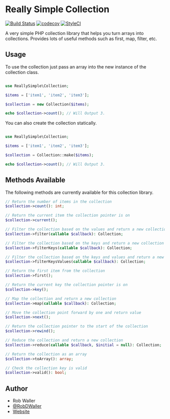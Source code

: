 # Really Simple Collection
[![Build Status](https://travis-ci.org/RobDWaller/ReallySimpleCollection.svg?branch=master)](https://travis-ci.org/RobDWaller/ReallySimpleCollection) [![codecov](https://codecov.io/gh/RobDWaller/ReallySimpleCollection/branch/master/graph/badge.svg)](https://codecov.io/gh/RobDWaller/ReallySimpleCollection) [![StyleCI](https://styleci.io/repos/90523633/shield?branch=master)](https://styleci.io/repos/90523633)

A very simple PHP collection library that helps you turn arrays into collections. Provides lots of useful methods such as first, map, filter, etc.

## Usage

To use the collection just pass an array into the new instance of the collection class.

```php

use ReallySimple\Collection;

$items = ['item1', 'item2', 'item3'];

$collection = new Collection($items);

echo $collection->count(); // Will Output 3.
```

You can also create the collection statically.

```php

use ReallySimple\Collection;

$items = ['item1', 'item2', 'item3'];

$collection = Collection::make($items);

echo $collection->count(); // Will Output 3.
```

## Methods Available

The following methods are currently available for this collection library.

```php
// Return the number of items in the collection
$collection->count(): int;

// Return the current item the collection pointer is on
$collection->current();

// Filter the collection based on the values and return a new collection
$collection->filter(callable $callback): Collection;

// Filter the collection based on the keys and return a new collection
$collection->filterKeys(callable $callback): Collection;

// Filter the collection based on the keys and values and return a new collection
$collection->filterKeysValues(callable $callback): Collection;

// Return the first item from the collection
$collection->first();

// Return the current key the collection pointer is on
$collection->key();

// Map the collection and return a new collection
$collection->map(callable $callback): Collection;

// Move the collection point forward by one and return value
$collection->next();

// Return the collection pointer to the start of the collection
$collection->rewind();

// Reduce the collection and return a new collection
$collection->reduce(callable $callback, $initial = null): Collection;

// Return the collection as an array
$collection->toArray(): array;

// Check the collection key is valid
$collection->valid(): bool;
```

## Author

- Rob Waller
- [@RobDWaller](https://twitter.com/RobDWaller)
- [Website](https://rbrt.wllr.info)
